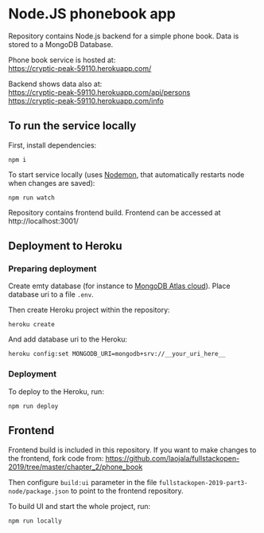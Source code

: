 # Node.JS phonebook app

Repository contains Node.js backend for a simple phone book. Data is stored to a MongoDB Database.

Phone book service is hosted at:  
https://cryptic-peak-59110.herokuapp.com/

Backend shows data also at:   
https://cryptic-peak-59110.herokuapp.com/api/persons  
https://cryptic-peak-59110.herokuapp.com/info


## To run the service locally

First, install dependencies:
```
npm i
```

To start service locally (uses [Nodemon](https://github.com/remy/nodemon), that automatically restarts node when changes are saved):
```
npm run watch
```

Repository contains frontend build. Frontend can be accessed at http://localhost:3001/

## Deployment to Heroku

### Preparing deployment

Create emty database (for instance to [MongoDB Atlas cloud](https://www.mongodb.com/cloud/atlas)). Place database uri to a file `.env`.

Then create Heroku project within the repository: 
```
heroku create
```
And add database uri to the Heroku:
```
heroku config:set MONGODB_URI=mongodb+srv://__your_uri_here__
```
### Deployment

To deploy to the Heroku, run:
```
npm run deploy
```

## Frontend

Frontend build is included in this repository. If you want to make changes to the frontend, fork code from: https://github.com/laojala/fullstackopen-2019/tree/master/chapter_2/phone_book

Then configure `build:ui` parameter in the file `fullstackopen-2019-part3-node/package.json` to point to the frontend repository.

To build UI and start the whole project, run:
```
npm run locally
```

